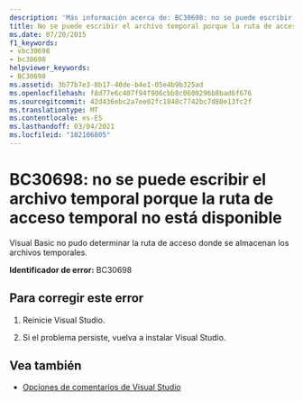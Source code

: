 ```yaml
---
description: 'Más información acerca de: BC30698: no se puede escribir el archivo temporal porque la ruta de acceso temporal no está disponible'
title: No se puede escribir el archivo temporal porque la ruta de acceso temporal no está disponible
ms.date: 07/20/2015
f1_keywords:
- vbc30698
- bc30698
helpviewer_keywords:
- BC30698
ms.assetid: 3b77b7e3-8b17-40de-b4e1-05e4b9b325ad
ms.openlocfilehash: f8d77e6c407f94f906cbb8c0600296b8bad6f676
ms.sourcegitcommit: 42d436ebc2a7ee02fc1848c7742bc7d80e13fc2f
ms.translationtype: MT
ms.contentlocale: es-ES
ms.lasthandoff: 03/04/2021
ms.locfileid: "102106805"
---
```

# <a name="bc30698-unable-to-write-temporary-file-because-temporary-path-is-not-available"></a>BC30698: no se puede escribir el archivo temporal porque la ruta de acceso temporal no está disponible

Visual Basic no pudo determinar la ruta de acceso donde se almacenan los archivos temporales.

 **Identificador de error:** BC30698

## <a name="to-correct-this-error"></a>Para corregir este error

1. Reinicie Visual Studio.

2. Si el problema persiste, vuelva a instalar Visual Studio.

## <a name="see-also"></a>Vea también

- [Opciones de comentarios de Visual Studio](/visualstudio/ide/feedback-options)
